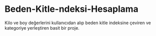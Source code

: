 # Beden-Kitle-ndeksi-Hesaplama
Kilo ve boy değerlerini kullanıcıdan alıp beden kitle indeksine çeviren ve kategoriye yerleştiren basit bir proje.
